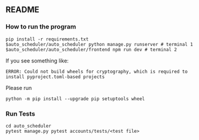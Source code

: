 ## README

### How to run the program
```
pip install -r requirements.txt
$auto_scheduler/auto_scheduler python manage.py runserver # terminal 1
$auto_scheduler/auto_scheduler/frontend npm run dev # terminal 2
```
If you see something like:
```
ERROR: Could not build wheels for cryptography, which is required to install pyproject.toml-based projects
```
Please run
```
python -m pip install --upgrade pip setuptools wheel
```

### Run Tests
```
cd auto_scheduler
pytest manage.py pytest accounts/tests/<test file>
```

